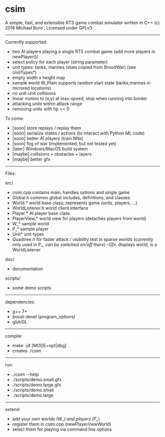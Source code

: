 # csim
A simple, fast, and extensible RTS game combat simulator written in C++
(c) 2018 Michael Buro ; Licensed under GPLv3

---

Currently supported:

- two AI players playing a single RTS combat game (add more players in newPlayer())
- select policy for each player (string parameter)
- unit types: tanks, marines (stats copied from BroodWar) (see UnitTypes*)
- empty width x height map
- sample world W_Plain supports random start state (tanks,marines in mirrored
  locations)
- no unit-unit collisions
- linear motion to (x,y) at max-speed, stop when running into border
- attacking units within attack range
- removing units with hp <= 0

To come:

- [soon] store replays / replay them
- [soon] serialize states / actions (to interact with Python ML code)
- [soon] better AI players (train NNs)
- [soon] fog of war (implemented, but not tested yet)
- [later] Windows/MacOS build system
- [maybe] collisions + obstacles + layers
- [maybe] better gfx

---

Files:

src/

- csim.cpp   contains main, handles options and single game
- Global.h   common global includes, definitions, and classes
- World.*    world base class; represents game (units, players, ...)
- WorldListener.h  world client interface
- Player.*   AI player base class
- PlayerView.* world view for players (detaches players from world)
- W_*        sample world
- P_*        sample player
- Unit*      unit types
- Quadtree.h for faster attack / visibility test in sparse worlds
             (currently only used in P_*, can be switched on/off there)
 -Gfx.*      displays world, is a WorldListener

doc/
- documentation

scripts/
- some demo scripts

---

dependencies:

- g++ 7+
- boost-devel (program_options)
- glut/GL

---

compile:

 - make -j4 [MODE=opt|dbg]
 - creates ./csim
  
---

run:

- ./csim --help
- ./scripts/demo.small.gfx
- ./scripts/demo.large.gfx
- ./scripts/demo.small
- ./scripts/demo.large  
  
---

extend:

- add your own worlds (W_*) and players (P_*)
- register them in csim.cpp (newPlayer/newWorld)
- select them for playing via command line options
